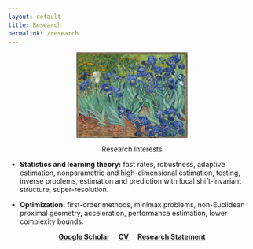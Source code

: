 ```yaml
---
layout: default
title: Research
permalink: /research
---
```


<p align = "center">
<img src="irises-downsized.jpg" alt="Irises" width="45%" align="center" hspace="20">  
</p>  

<p align="center">
<span style="">
Research Interests
</span>
</p>
  

* __Statistics and learning theory:__ fast rates, robustness, adaptive estimation, nonparametric and high-dimensional estimation, testing, inverse problems, estimation and prediction with local shift-invariant structure, super-resolution.  
  
  
* __Optimization:__ first-order methods, minimax problems, non-Euclidean proximal geometry, acceleration, performance estimation, lower complexity bounds.  

<p align="center">
<a href="https://scholar.google.fr/citations?user=2IvZJ3cAAAAJ&hl=en"><b>Google Scholar</b></a>&emsp;
<a href="assets/dmitrii_ostrovskii_CV.pdf"><b>CV</b></a>&emsp;
<a href="assets/research_statement.pdf"><b>Research Statement</b></a>
</p>